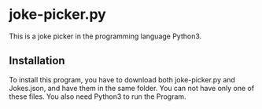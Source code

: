 # joke-picker.py
This is a joke picker in the programming language Python3.
## Installation
To install this program, you have to download both joke-picker.py and Jokes.json, and have them in the same folder.
You can not have only one of these files. You also need Python3 to run the Program.


